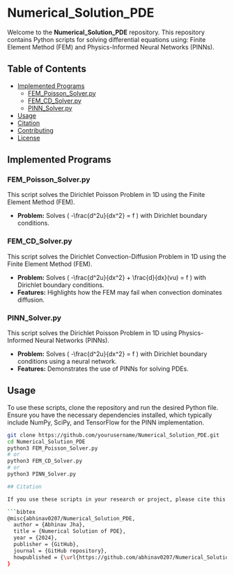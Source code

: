 # Numerical_Solution_PDE

Welcome to the **Numerical_Solution_PDE** repository. This repository contains Python scripts for solving differential equations using: Finite Element Method (FEM) and Physics-Informed Neural Networks (PINNs).

## Table of Contents

- [Implemented Programs](#implemented-programs)
  - [FEM_Poisson_Solver.py](#fem_poisson_solverpy)
  - [FEM_CD_Solver.py](#fem_cd_solverpy)
  - [PINN_Solver.py](#pinn_solverpy)
- [Usage](#usage)
- [Citation](#citation)
- [Contributing](#contributing)
- [License](#license)

## Implemented Programs

### FEM_Poisson_Solver.py

This script solves the Dirichlet Poisson Problem in 1D using the Finite Element Method (FEM).

- **Problem:** Solves \( -\frac{d^2u}{dx^2} = f \) with Dirichlet boundary conditions.

### FEM_CD_Solver.py

This script solves the Dirichlet Convection-Diffusion Problem in 1D using the Finite Element Method (FEM).

- **Problem:** Solves \( -\frac{d^2u}{dx^2} + \frac{d}{dx}(vu) = f \) with Dirichlet boundary conditions.
- **Features:** Highlights how the FEM may fail when convection dominates diffusion.

### PINN_Solver.py

This script solves the Dirichlet Poisson Problem in 1D using Physics-Informed Neural Networks (PINNs).

- **Problem:** Solves \( -\frac{d^2u}{dx^2} = f \) with Dirichlet boundary conditions using a neural network.
- **Features:** Demonstrates the use of PINNs for solving PDEs.

## Usage

To use these scripts, clone the repository and run the desired Python file. Ensure you have the necessary dependencies installed, which typically include NumPy, SciPy, and TensorFlow for the PINN implementation.

```sh
git clone https://github.com/yourusername/Numerical_Solution_PDE.git
cd Numerical_Solution_PDE
python3 FEM_Poisson_Solver.py
# or
python3 FEM_CD_Solver.py
# or
python3 PINN_Solver.py

## Citation

If you use these scripts in your research or project, please cite this repository. This helps others find and utilize this work.

```bibtex
@misc{abhinav0207/Numerical_Solution_PDE,
  author = {Abhinav Jha},
  title = {Numerical Solution of PDE},
  year = {2024},
  publisher = {GitHub},
  journal = {GitHub repository},
  howpublished = {\url{https://github.com/abhinav0207/Numerical_Solution_PDE}},
}
